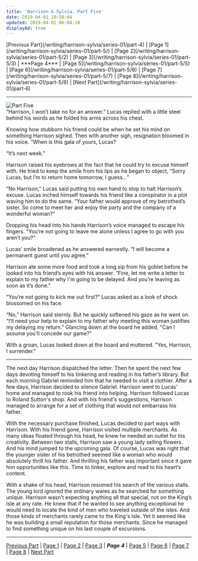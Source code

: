 ```yaml
---
title: 'Harrison & Sylvia, Part Five'
date: 2019-04-02 10:58:04
updated: 2019-04-02 06:04:10
displayAd: true
---
```

<p class="center">[Previous Part](/writing/harrison-sylvia/series-01/part-4) | [Page 1](/writing/harrison-sylvia/series-01/part-5/) | [Page 2](/writing/harrison-sylvia/series-01/part-5/2) | [Page 3](/writing/harrison-sylvia/series-01/part-5/3) | <span class="current-page">***Page 4***</span> | [Page 5](/writing/harrison-sylvia/series-01/part-5/5) | [Page 6](/writing/harrison-sylvia/series-01/part-5/6) | [Page 7](/writing/harrison-sylvia/series-01/part-5/7) | [Page 8](/writing/harrison-sylvia/series-01/part-5/8) | [Next Part](/writing/harrison-sylvia/series-01/part-6)</p><hr class="clear-both center-fade"/><div class="embedded-image-right"><img src="/writing/harrison-sylvia/series-01/part-5/hs105.jpg" alt="Part Five" style="max-height: 275px;"/></div>“Harrison, I won’t take no for an answer.” Lucas replied with a little steel behind his words as he folded his arms across his chest.

Knowing how stubborn his friend could be when he set his mind on something Harrison sighed. Then with another sigh, resignation bloomed in his voice. “When is this gala of yours, Lucas?

“It’s next week.”

Harrison raised his eyebrows at the fact that he could try to excuse himself with. He tried to keep the smile from his lips as he began to object, “Sorry Lucas, but I’m to return home tomorrow, I guess…”

“No Harrison,” Lucas said putting his own hand to stop to halt Harrison’s excuse. Lucas inched himself towards his friend like a conspirator in a plot waving him to do the same. “Your father would approve of my betrothed’s sister. So come to meet her and enjoy the party and the company of a wonderful woman?”

Dropping his head into his hands Harrison’s voice managed to escape his fingers. “You’re not going to leave me alone unless I agree to go with you aren’t you?”

Lucas’ smile broadened as he answered earnestly. “I will become a permanent guest until you agree.”

Harrison ate some more food and took a long sip from his goblet before he looked into his friend’s eyes with his answer. “Fine, let me write a letter to explain to my father why I'm going to be delayed. And you’re leaving as soon as it’s done.”

“You’re not going to kick me out first?” Lucas asked as a look of shock blossomed on his face.

“No,” Harrison said sternly. But he quickly softened his gaze as he went on. “I’ll need your help to explain to my father why meeting this woman justifies my delaying my return.”  Glancing down at the board he added, "Can I assume you'll concede our game?"

With a groan, Lucas looked down at the board and muttered. "Yes, Harrison, I surrender."

<hr class="section-break"/> The next day Harrison dispatched the letter.  Then he spent the next few days devoting himself to his tinkering and reading in his father’s library. But each morning Gabriel reminded him that he needed to visit a clothier. After a few days, Harrison decided to silence Gabriel.  Harrison went to Lucas' home and managed to rook his friend into helping.  Harrison followed Lucas to Roland Sutton's shop.  And with his friend's suggestions, Harrison managed to arrange for a set of clothing that would not embarrass his father.

With the necessary purchase finished, Lucas decided to part ways with Harrison.  With his friend gone, Harrison visited multiple merchants. As many ideas floated through his head, he knew he needed an outlet for his creativity. Between two stalls, Harrison saw a young lady selling flowers.  And his mind jumped to the upcoming gala. Of course, Lucas was right that the younger sister of his betrothed seemed like a woman who would absolutely thrill his father. And thrilling his father was important since it gave him opportunities like this.  Time to tinker, explore and read to his heart’s content.

With a shake of his head, Harrison resumed his search of the various stalls. The young lord ignored the ordinary wares as he searched for something unique. Harrison wasn’t expecting anything all that special, not on the King’s Isle at any rate. He knew that if he wanted to see anything exceptional he would need to locate the kind of men who traveled outside of the isles. And those kinds of merchants rarely came to the King's Isle. Yet it seemed like he was building a small reputation for those merchants. Since he managed to find something unique on his last couple of excursions.<hr class="clear-both center-fade"/><p class="center">[Previous Part](/writing/harrison-sylvia/series-01/part-4) | [Page 1](/writing/harrison-sylvia/series-01/part-5/) | [Page 2](/writing/harrison-sylvia/series-01/part-5/2) | [Page 3](/writing/harrison-sylvia/series-01/part-5/3) | <span class="current-page">***Page 4***</span> | [Page 5](/writing/harrison-sylvia/series-01/part-5/5) | [Page 6](/writing/harrison-sylvia/series-01/part-5/6) | [Page 7](/writing/harrison-sylvia/series-01/part-5/7) | [Page 8](/writing/harrison-sylvia/series-01/part-5/8) | [Next Part](/writing/harrison-sylvia/series-01/part-6)</p>